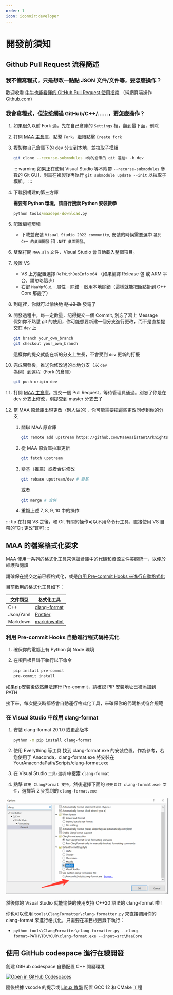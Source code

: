 ```yaml
---
order: 1
icon: iconoir:developer
---
```


# 開發前須知

## Github Pull Request 流程簡述

### 我不懂寫程式，只是想改一點點 JSON 文件/文件等，要怎麼操作？

歡迎收看 [牛牛也能看懂的 GitHub Pull Request 使用指南](./pr-tutorial.md) （純網頁端操作 Github.com）

### 我會寫程式，但沒接觸過 GitHub/C++/……，要怎麼操作？

1. 如果很久以前 Fork 過，先在自己倉庫的 `Settings` 裡，翻到最下面，刪除
2. 打開 [MAA 主倉庫](https://github.com/MaaAssistantArknights/MaaAssistantArknights)，點擊 `Fork`，繼續點擊 `Create fork`
3. 複製你自己倉庫下的 dev 分支到本地，並拉取子模組

   ```bash
   git clone --recurse-submodules <你的倉庫的 git 連結> -b dev
   ```

   ::: warning
   如果正在使用 Visual Studio 等不附帶 `--recurse-submodules` 參數的 Git GUI，則需在複製後再執行 `git submodule update --init` 以拉取子模組。
   :::

4. 下載預構建的第三方庫

   **需要有 Python 環境，請自行搜索 Python 安裝教學**

   ```cmd
   python tools/maadeps-download.py
   ```

5. 配置編程環境

   - 下載並安裝 `Visual Studio 2022 community`, 安裝的時候需要選中 `基於 C++ 的桌面開發` 和 `.NET 桌面開發`。

6. 雙擊打開 `MAA.sln` 文件，Visual Studio 會自動載入整個項目。
7. 設置 VS

   - VS 上方配置選擇 `RelWithDebInfo` `x64` （如果編譯 Release 包 或 ARM 平台，請忽略這步）
   - 右鍵 `MaaWpfGui` - 屬性 - 除錯 - 啟用本地除錯（這樣就能把斷點掛到 C++ Core 那邊了）

8. 到這裡，你就可以愉快地 ~~瞎 JB 改~~ 發電了
9. 開發過程中，每一定數量，記得提交一個 Commit, 別忘了寫上 Message  
   假如你不熟悉 git 的使用，你可能想要新建一個分支進行更改，而不是直接提交在 `dev` 上

   ```bash
   git branch your_own_branch
   git checkout your_own_branch
   ```

   這樣你的提交就能在新的分支上生長，不會受到 `dev` 更新的打擾

10. 完成開發後，推送你修改過的本地分支（以 `dev` 為例）到遠程（Fork 的倉庫）

    ```bash
    git push origin dev
    ```

11. 打開 [MAA 主倉庫](https://github.com/MaaAssistantArknights/MaaAssistantArknights)。提交一個 Pull Request，等待管理員通過。別忘了你是在 dev 分支上修改，別提交到 master 分支去了
12. 當 MAA 原倉庫出現更改（別人做的），你可能需要把這些更改同步到你的分支

    1. 關聯 MAA 原倉庫

       ```bash
       git remote add upstream https://github.com/MaaAssistantArknights/MaaAssistantArknights.git
       ```

    2. 從 MAA 原倉庫拉取更新

       ```bash
       git fetch upstream
       ```

    3. 變基（推薦）或者合併修改

       ```bash
       git rebase upstream/dev # 變基
       ```

       或者

       ```bash
       git merge # 合併
       ```

    4. 重複上述 7, 8, 9, 10 中的操作

::: tip
在打開 VS 之後，和 Git 有關的操作可以不用命令行工具，直接使用 VS 自帶的“Git 更改”即可
:::

## MAA 的檔案格式化要求

MAA 使用一系列的格式化工具來保證倉庫中的代碼和資源文件美觀統一，以便於維護和閱讀

請確保在提交之前已經格式化，或是[啟用 Pre-commit Hooks 來進行自動格式化](#利用-pre-commit-hooks-自動進行程式碼格式化)

目前啟用的格式化工具如下：

| 文件類型  | 格式化工具                                                      |
| --------- | --------------------------------------------------------------- |
| C++       | [clang-format](https://clang.llvm.org/docs/ClangFormat.html)    |
| Json/Yaml | [Prettier](https://prettier.io/)                                |
| Markdown  | [markdownlint](https://github.com/DavidAnson/markdownlint-cli2) |

### 利用 Pre-commit Hooks 自動進行程式碼格式化

1. 確保你的電腦上有 Python 與 Node 環境

2. 在項目根目錄下執行以下命令

   ```bash
   pip install pre-commit
   pre-commit install
   ```

如果pip安裝後依然無法運行 Pre-commit，請確認 PIP 安裝地址已被添加到 PATH

接下來，每次提交時都將會自動運行格式化工具，來確保你的代碼格式符合規範

### 在 Visual Studio 中啟用 clang-format

1. 安裝 clang-format 20.1.0 或更高版本

   ```bash
   python -m pip install clang-format
   ```

2. 使用 Everything 等工具 找到 clang-format.exe 的安裝位置。作為參考，若您使用了 Anaconda，clang-format.exe 將安裝在 YourAnacondaPath/Scripts/clang-format.exe

3. 在 Visual Studio `工具-選項` 中搜索 `clang-format`
4. 點擊 `啟用 ClangFormat 支持`，然後選擇下面的 `使用自訂 clang-format.exe 文件`，選擇第 2 步找到的 `clang-format.exe`

![Visual Studio 設置 clang-format](/images/zh-cn/development-enable-vs-clang-format.png)

然後你的 Visual Studio 就能愉快的使用支持 C++20 語法的 clang-format 啦！

你也可以使用 `tools\ClangFormatter\clang-formatter.py` 來直接調用你的 clang-format 來進行格式化，只需要在項目根目錄下執行：

- `python tools\ClangFormatter\clang-formatter.py --clang-format=PATH\TO\YOUR\clang-format.exe --input=src\MaaCore`

## 使用 GitHub codespace 進行在線開發

創建 GitHub codespace 自動配置 C++ 開發環境

[![Open in GitHub Codespaces](https://github.com/codespaces/badge.svg?color=green)](https://codespaces.new/MaaAssistantArknights/MaaAssistantArknights)

隨後根據 vscode 的提示或 [Linux 教學](./linux-tutorial.md) 配置 GCC 12 和 CMake 工程
